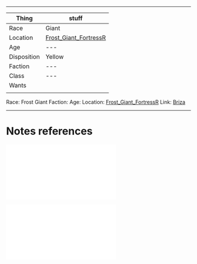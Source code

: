 ***
| Thing       | stuff                                                     |
| ----------- | --------------------------------------------------------- |
| Race        | Giant                                                     |
| Location    | [Frost_Giant_FortressR](../places/Frost_Giant_FortressR.md) |
| Age         | ---                                                       |
| Disposition | Yellow                                                    |
| Faction     | ---                                                       |
| Class       | ---                                                       |
| Wants       |                                                           |
|             |                                                           |



Race: Frost Giant
Faction:
Age:
Location: [Frost_Giant_FortressR](../places/Frost_Giant_FortressR.md)
Link: [Briza](Briza.md)



---
# Notes references

![Vakkmigr_respect](Insights/Vakkmigr_respect.md)

![Vakkmigr_deal](Insights/Vakkmigr_deal.md)
